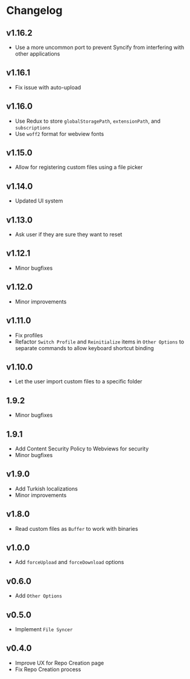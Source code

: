 # Changelog

## v1.16.2

- Use a more uncommon port to prevent Syncify from interfering with other applications

## v1.16.1

- Fix issue with auto-upload

## v1.16.0

- Use Redux to store `globalStoragePath`, `extensionPath`, and `subscriptions`
- Use `woff2` format for webview fonts

## v1.15.0

- Allow for registering custom files using a file picker

## v1.14.0

- Updated UI system

## v1.13.0

- Ask user if they are sure they want to reset

## v1.12.1

- Minor bugfixes

## v1.12.0

- Minor improvements

## v1.11.0

- Fix profiles
- Refactor `Switch Profile` and `Reinitialize` items in `Other Options` to separate commands to allow keyboard shortcut binding

## v1.10.0

- Let the user import custom files to a specific folder

## 1.9.2

- Minor bugfixes

## 1.9.1

- Add Content Security Policy to Webviews for security
- Minor bugfixes

## v1.9.0

- Add Turkish localizations
- Minor improvements

## v1.8.0

- Read custom files as `Buffer` to work with binaries

## v1.0.0

- Add `forceUpload` and `forceDownload` options

## v0.6.0

- Add `Other Options`

## v0.5.0

- Implement `File Syncer`

## v0.4.0

- Improve UX for Repo Creation page
- Fix Repo Creation process
